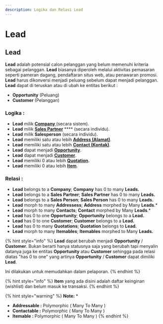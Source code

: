 ```yaml
---
description: Logika dan Relasi Lead
---
```


# Lead

## Lead

**Lead** adalah potensial calon pelanggan yang belum memenuhi kriteria sebagai pelanggan. **Lead** biasanya diperoleh melalui aktivitas pemasaran seperti pameran dagang, pendaftaran situs web, atau penawaran promosi. **Lead** harus dikonversi menjadi peluang sebelum dapat menjadi pelanggan. **Lead** dapat di teruskan atau di ubah ke entitas berikut :

* **Opportunity** (Peluang)
* **Customer** (Pelanggan)

### Logika :

* **Lead** milik [**Company** ](../core-concept.md#company-perusahaan)(secara sistem).
* **Lead** milik [**Sales Partner**](../selling-concept/sales-partner.md) **** (secara individu).&#x20;
* **Lead** milik **Salesperson** (secara individu).
* **Lead** memiliki satu atau lebih [**Address (Alamat)**](address.md).
* **Lead** memiliki satu atau lebih [**Contact (Kontak)**](contact.md).
* **Lead** dapat menjadi [**Opportunity**](opportunity.md).
* **Lead** dapat menjadi [**Customer**](customer.md).
* **Lead** memiliki 0 atau lebih [**Quotation**](../selling-concept/quotation.md)**.**
* **Lead** memiliki 0 atau lebih [**Item**](../stock-concept/basic/item.md).&#x20;

### Relasi :

* **Lead** belongs to a **Company**; **Company** has 0 to many **Leads.**
* **Lead** belongs to a **Sales Partner**; **Sales Partner** has 0 to many **Leads.**&#x20;
* **Lead** belongs to a **Sales Person**; **Sales Person** has 0 to many **Leads.**
* **Lead** morph to many **Addressess**; **Address** morphed by Many **Leads**.\*
* **Lead** morph to many **Contacts**; **Contact** morphed by Many **Leads**.\*
* **Lead** has 0 to one **Opportunity**; **Opportunity** belongs to a **Lead.**
* **Lead** has 0 to one **Customer**; **Customer** belongs to a **Lead.**
* **Lead** has 0 to many **Quotations**; **Quotation** belongs to **Lead.**
* **Lead** morph to many **Itemables**; **Itemables** morphed to Many **Leads.**

{% hint style="info" %}
**Lead** dapat berubah menjadi **Opportunity** / **Customer**. Bukan berarti hanya statusnya saja yang berubah tapi menyalin datanya juga ke entitas **Opportunity** atau **Customer** sehingga pada relasi diatas "has 0 to one" yang artinya **Opportunity** / **Customer** dapat dimiliki **Lead**.

Ini dilakukan untuk memudahkan dalam pelaporan.
{% endhint %}

{% hint style="info" %}
**Item** yang ada disini adalah daftar keinginan (wishlist) dan belum masuk ke transaksi.
{% endhint %}

{% hint style="warning" %}
**Note:** \*

* **Addressable  :** Polymorphic ( Many To Many )
* **Contactable :** Polymorphic ( Many To Many )&#x20;
* **Itemable :** Polymorphic ( Many To Many )
{% endhint %}
